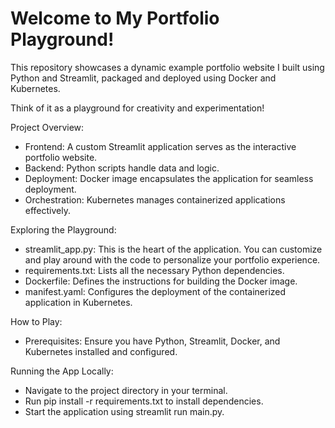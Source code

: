 # Welcome to My Portfolio Playground!
This repository showcases a dynamic example portfolio website I built using Python and Streamlit, packaged and deployed using Docker and Kubernetes.

Think of it as a playground for creativity and experimentation!

Project Overview:
- Frontend: A custom Streamlit application serves as the interactive portfolio website.
- Backend: Python scripts handle data and logic.
- Deployment: Docker image encapsulates the application for seamless deployment.
- Orchestration: Kubernetes manages containerized applications effectively.

Exploring the Playground:
- streamlit_app.py: This is the heart of the application. You can customize and play around with the code to personalize your portfolio experience.
- requirements.txt: Lists all the necessary Python dependencies.
- Dockerfile: Defines the instructions for building the Docker image.
- manifest.yaml: Configures the deployment of the containerized application in Kubernetes.

How to Play:
- Prerequisites: Ensure you have Python, Streamlit, Docker, and Kubernetes installed and configured.

Running the App Locally:
- Navigate to the project directory in your terminal.
- Run pip install -r requirements.txt to install dependencies.
- Start the application using streamlit run main.py.
